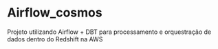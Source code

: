 # Airflow_cosmos
Projeto utilizando Airflow + DBT para processamento e orquestração de dados dentro do Redshift na AWS
